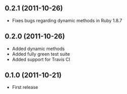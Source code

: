 ## 0.2.1 (2011-10-26)

* Fixes bugs regarding dynamic methods in Ruby 1.8.7

## 0.2.0 (2011-10-26)

* Added dynamic methods
* Added fully green test suite
* Added support for Travis CI

## 0.1.0 (2011-10-21)

* First release
